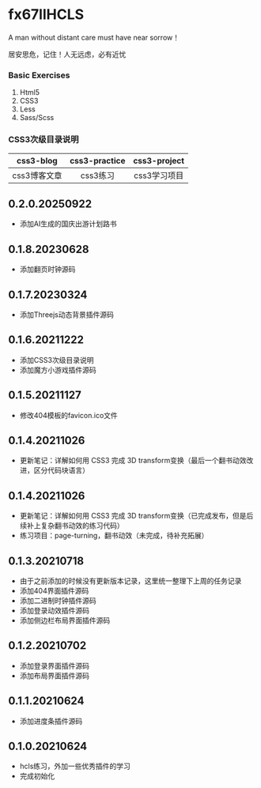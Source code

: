 # fx67llHCLS
A man without distant care must have near sorrow！

居安思危，记住！人无远虑，必有近忧


### Basic Exercises
1. Html5  
2. CSS3  
3. Less 
4. Sass/Scss  


### CSS3次级目录说明
|  css3-blog   | css3-practice  |  css3-project  |
|  :----:  |  :----:  |  :----:  |
|  css3博客文章  |  css3练习  |  css3学习项目  |


## 0.2.0.20250922  
* 添加AI生成的国庆出游计划路书    

## 0.1.8.20230628
* 添加翻页时钟源码  

## 0.1.7.20230324
* 添加Threejs动态背景插件源码    

## 0.1.6.20211222
* 添加CSS3次级目录说明  
* 添加魔方小游戏插件源码  

## 0.1.5.20211127
* 修改404模板的favicon.ico文件  

## 0.1.4.20211026
* 更新笔记：详解如何用 CSS3 完成 3D transform变换（最后一个翻书动效改进，区分代码块语言）  

## 0.1.4.20211026
* 更新笔记：详解如何用 CSS3 完成 3D transform变换（已完成发布，但是后续补上复杂翻书动效的练习代码）  
* 练习项目：page-turning，翻书动效（未完成，待补充拓展）  

## 0.1.3.20210718  
* 由于之前添加的时候没有更新版本记录，这里统一整理下上周的任务记录  
* 添加404界面插件源码  
* 添加二进制时钟插件源码  
* 添加登录动效插件源码
* 添加侧边栏布局界面插件源码

## 0.1.2.20210702  
* 添加登录界面插件源码  
* 添加布局界面插件源码  

## 0.1.1.20210624  
* 添加进度条插件源码  

## 0.1.0.20210624  
* hcls练习，外加一些优秀插件的学习  
* 完成初始化  
